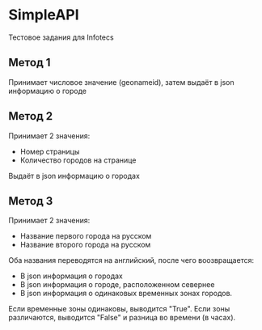 # SimpleAPI
Тестовое задания для Infotecs

## Метод 1
Принимает числовое значение (geonameid), затем выдаёт в json информацию о городе

## Метод 2
Принимает 2 значения:
- Номер страницы
- Количество городов на странице

Выдаёт в json информацию о городах

## Метод 3
Принимает 2 значения:
- Название первого города на русском
- Название второго города на русском

Оба названия переводятся на английский, после чего воозвращается:
- В json информация о городах
- В json информация о городе, расположенном севернее
- В json информация о одинаковых временных зонах городов. 

Если временные зоны одинаковы, выводится "True". 
Если зоны различаются, выводится "False" и разница во времени (в часах).
